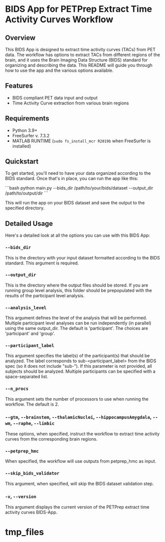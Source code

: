 # BIDS App for PETPrep Extract Time Activity Curves Workflow

## Overview

This BIDS App is designed to extract time activity curves (TACs) from PET data. The workflow has options to extract TACs from different regions of the brain, and it uses the Brain Imaging Data Structure (BIDS) standard for organizing and describing the data. This README will guide you through how to use the app and the various options available.

## Features

  * BIDS compliant PET data input and output
  * Time Activity Curve extraction from various brain regions

## Requirements

  * Python 3.9+
  * FreeSurfer v. 7.3.2
  * MATLAB RUNTIME (`sudo fs_install_mcr R2019b` when FreeSurfer is installed)

## Quickstart

To get started, you'll need to have your data organized according to the BIDS standard. Once that's in place, you can run the app like this:

\```bash
python main.py --bids_dir /path/to/your/bids/dataset --output_dir /path/to/output/dir
\```

This will run the app on your BIDS dataset and save the output to the specified directory.

## Detailed Usage

Here's a detailed look at all the options you can use with this BIDS App:

### `--bids_dir`

This is the directory with your input dataset formatted according to the BIDS standard. This argument is required.

### `--output_dir`

This is the directory where the output files should be stored. If you are running group level analysis, this folder should be prepopulated with the results of the participant level analysis.

### `--analysis_level`

This argument defines the level of the analysis that will be performed. Multiple participant level analyses can be run independently (in parallel) using the same output_dir. The default is 'participant'. The choices are 'participant' and 'group'.

### `--participant_label`

This argument specifies the label(s) of the participant(s) that should be analyzed. The label corresponds to sub-<participant_label> from the BIDS spec (so it does not include "sub-"). If this parameter is not provided, all subjects should be analyzed. Multiple participants can be specified with a space-separated list.

### `--n_procs`

This argument sets the number of processors to use when running the workflow. The default is 2.

### `--gtm`, `--brainstem`, `--thalamicNuclei`, `--hippocampusAmygdala`, `--wm`, `--raphe`, `--limbic`

These options, when specified, instruct the workflow to extract time activity curves from the corresponding brain regions.

### `--petprep_hmc`

When specified, the workflow will use outputs from petprep_hmc as input.

### `--skip_bids_validator`

This argument, when specified, will skip the BIDS dataset validation step.

### `-v`, `--version`

This argument displays the current version of the PETPrep extract time activity curves BIDS-App.
# tmp_files
